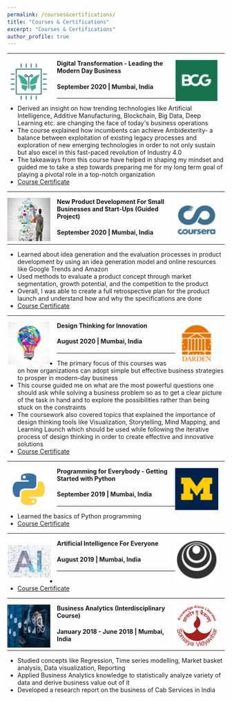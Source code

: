 ```yaml
---
permalink: /courses&certifications/
title: "Courses & Certifications"
excerpt: "Courses & Certifications"
author_profile: true
---
```

-----
<img align="left" height="100" width="100" src="../images/DigitalTransformation3.png" style="padding-right:15px">
<img align="right" height="100" width="100" src="../images/BCG.png" style="padding-right:15px">

**Digital Transformation - Leading the Modern Day Business**
#### September 2020 | Mumbai, India

-----
* Derived an insight on how trending technologies like Artificial Intelligence, Additive Manufacturing, Blockchain, Big Data, Deep Learning etc. are changing the face of today's business operations
* The course explained how incumbents can achieve Ambidexterity- a balance between exploitation of existing legacy processes and exploration of new emerging technologies in order to not only sustain but also excel in this fast-paced revolution of Industry 4.0
* The takeaways from this course have helped in shaping my mindset and guided me to take a step towards preparing me for my long term goal of playing a pivotal role in a top-notch organization <br>
* [Course Certificate](https://www.coursera.org/account/accomplishments/verify/T8GJNQ7BNXB8)

-----
<img align="left" height="100" width="100" src="../images/ProductDevelopment1.jpg" style="padding-right:15px">
<img align="right" height="100" width="100" src="../images/Coursera.png" style="padding-right:15px">

**New Product Development For Small Businesses and Start-Ups (Guided Project)**
#### September 2020 | Mumbai, India

-----
*	Learned about idea generation and the evaluation processes in product development by using an idea generation model and online resources like Google Trends and Amazon
* Used methods to evaluate a product concept through market segmentation, growth potential, and the competition to the product
* Overall, I was able to create a full retrospective plan for the product launch and understand how and why the specifications are done
* [Course Certificate](https://www.coursera.org/account/accomplishments/verify/7ADEHMR9CA5Y)

-----
<img align="left" height="100" width="100" src="../images/DT.png" style="padding-right:15px">
<img align="right" height="100" width="100" src="../images/Darden.png" style="padding-right:15px">

**Design Thinking for Innovation**
#### August 2020 | Mumbai, India

-----
*	The primary focus of this courses was on how organizations can adopt simple but effective business strategies to prosper in modern-day business
*	This course guided me on what are the most powerful questions one should ask while solving a business problem so as to get a clear picture of the task in hand and to explore the possibilities rather than being stuck on the constraints
* The coursework also covered topics that explained the importance of design thinking tools like Visualization, Storytelling, Mind Mapping, and Learning Launch which should be used while following the iterative process of design thinking in order to create effective and innovative solutions
* [Course Certificate](https://www.coursera.org/account/accomplishments/verify/HRRPUGSBG6LM)

-----
<img align="left" height="100" width="100" src="../images/Python1.png" style="padding-right:15px">
<img align="right" height="100" width="100" src="../images/Michigan.png" style="padding-right:15px">

**Programming for Everybody - Getting Started with Python**
#### September 2019 | Mumbai, India

-----
*	Learned the basics of Python programming
* [Course Certificate](https://www.coursera.org/account/accomplishments/verify/HRRPUGSBG6LM)

-----
<img align="left" height="100" width="100" src="../images/AI4.png" style="padding-right:15px">
<img align="right" height="100" width="100" src="../images/Deeplearning.png" style="padding-right:15px">

**Artificial Intelligence For Everyone**
#### August 2019 | Mumbai, India

-----
*	
* [Course Certificate](https://www.coursera.org/account/accomplishments/verify/HRRPUGSBG6LM)

-----
<img align="left" height="100" width="100" src="../images/BusinessAnalytics1.jpg" style="padding-right:15px">
<img align="right" height="100" width="100" src="../images/somaiya.png" style="padding-right:15px">

**Business Analytics (Interdisciplinary Course)**
#### January 2018 - June 2018 | Mumbai, India

-----
*	Studied concepts like Regression, Time series modelling, Market basket analysis, Data visualization, Reporting
* Applied Business Analytics knowledge to statistically analyze variety of data and derive business value out of it 
* Developed a research report on the business of Cab Services in India <br>
